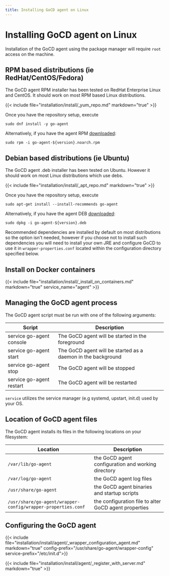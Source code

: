 ```yaml
---
title: Installing GoCD agent on Linux
---
```


# Installing GoCD agent on Linux

Installation of the GoCD agent using the package manager will require `root` access on the machine.

## RPM based distributions (ie RedHat/CentOS/Fedora)

The GoCD agent RPM installer has been tested on RedHat Enterprise Linux and CentOS. It should work on most RPM based Linux distributions.

{{< include file="installation/install/_yum_repo.md" markdown="true" >}}

Once you have the repository setup, execute

```shell
sudo dnf install -y go-agent
```

Alternatively, if you have the agent RPM [downloaded](https://www.gocd.org/download):

```shell
sudo rpm -i go-agent-${version}.noarch.rpm
```

## Debian based distributions (ie Ubuntu)

The GoCD agent .deb installer has been tested on Ubuntu. However it should work on most Linux distributions which use debs.

{{< include file="installation/install/_apt_repo.md" markdown="true" >}}

Once you have the repository setup, execute

```shell
sudo apt-get install --install-recommends go-agent
```

Alternatively, if you have the agent DEB [downloaded](https://www.gocd.org/download):

```shell
sudo dpkg -i go-agent-${version}.deb
```

Recommended dependencies are installed by default on most distributions so the option isn't needed, however if you
choose not to install such dependencies you will need to install your own JRE and configure GoCD to use it in
`wrapper-properties.conf` located within the configuration directory specified below.

## Install on Docker containers

{{< include file="installation/install/_install_on_containers.md" markdown="true" service_name="agent" >}}

## Managing the GoCD agent process

The GoCD agent script must be run with one of the following arguments:

| Script                   | Description                                                              |
|--------------------------| ------------------------------------------------------------------------ |
| service go-agent console | The GoCD agent will be started in the foreground                         |
| service go-agent start   | The GoCD agent will be started as a daemon in the background             |
| service go-agent stop    | The GoCD agent will be stopped                                           |
| service go-agent restart | The GoCD agent will be restarted                                         |

`service` utilizes the service manager (e.g systemd, upstart, init.d) used by your OS.

## Location of GoCD agent files

The GoCD agent installs its files in the following locations on your filesystem:

| Location                                                     | Description                                           |
|--------------------------------------------------------------| ----------------------------------------------------- |
| `/var/lib/go-agent`                                          | the GoCD agent configuration and working directory    |
| `/var/log/go-agent`                                          | the GoCD agent log files                              |
| `/usr/share/go-agent`                                        | the GoCD agent binaries and startup scripts           |
| `/usr/share/go-agent/wrapper-config/wrapper-properties.conf` | the configuration file to alter GoCD agent properties |

## Configuring the GoCD agent

{{< include file="installation/install/agent/_wrapper_configuration_agent.md" markdown="true" config-prefix="/usr/share/go-agent/wrapper-config" service-prefix="/etc/init.d">}}

{{< include file="installation/install/agent/_register_with_server.md" markdown="true" >}}
